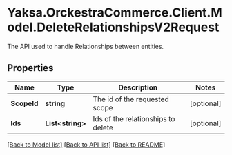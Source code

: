 # Yaksa.OrckestraCommerce.Client.Model.DeleteRelationshipsV2Request
The API used to handle Relationships between entities.

## Properties

Name | Type | Description | Notes
------------ | ------------- | ------------- | -------------
**ScopeId** | **string** | The id of the requested scope | [optional] 
**Ids** | **List&lt;string&gt;** | Ids of the relationships to delete | [optional] 

[[Back to Model list]](../README.md#documentation-for-models) [[Back to API list]](../README.md#documentation-for-api-endpoints) [[Back to README]](../README.md)

